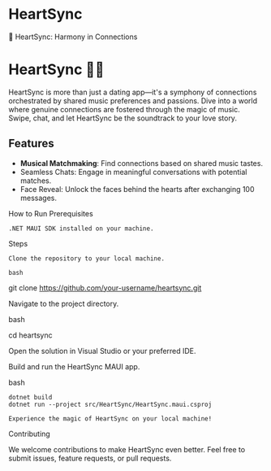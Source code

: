 # HeartSync
💖 HeartSync: Harmony in Connections

<h1>HeartSync 🎵💖</h1>

HeartSync is more than just a dating app—it's a symphony of connections orchestrated by shared music preferences and passions. Dive into a world where genuine connections are fostered through the magic of music. Swipe, chat, and let HeartSync be the soundtrack to your love story.
<h2>Features</h2>

- <b>Musical Matchmaking</b>: Find connections based on shared music tastes.
- Seamless Chats: Engage in meaningful conversations with potential matches.
- Face Reveal: Unlock the faces behind the hearts after exchanging 100 messages.

How to Run
Prerequisites

    .NET MAUI SDK installed on your machine.

Steps

    Clone the repository to your local machine.

    bash

git clone https://github.com/your-username/heartsync.git

Navigate to the project directory.

bash

cd heartsync

Open the solution in Visual Studio or your preferred IDE.

Build and run the HeartSync MAUI app.

bash

    dotnet build
    dotnet run --project src/HeartSync/HeartSync.maui.csproj

    Experience the magic of HeartSync on your local machine!

Contributing

We welcome contributions to make HeartSync even better. Feel free to submit issues, feature requests, or pull requests.
